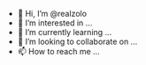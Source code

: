 - 👋 Hi, I’m @realzolo
- 👀 I’m interested in ...
- 🌱 I’m currently learning ...
- 💞️ I’m looking to collaborate on ...
- 📫 How to reach me ...

<!---
realzolo/realzolo is a ✨ special ✨ repository because its `README.md` (this file) appears on your GitHub profile.
You can click the Preview link to take a look at your changes.
--->
